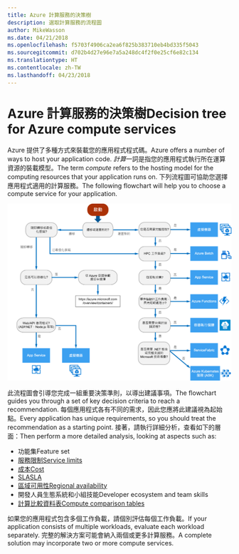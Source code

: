 ```yaml
---
title: Azure 計算服務的決策樹
description: 選取計算服務的流程圖
author: MikeWasson
ms.date: 04/21/2018
ms.openlocfilehash: f5703f4906ca2ea6f825b383710eb4bd335f5043
ms.sourcegitcommit: d702b4d27e96e7a5a248dc4f2f0e25cf6e82c134
ms.translationtype: HT
ms.contentlocale: zh-TW
ms.lasthandoff: 04/23/2018
---
```

# <a name="decision-tree-for-azure-compute-services"></a><span data-ttu-id="1c6a2-103">Azure 計算服務的決策樹</span><span class="sxs-lookup"><span data-stu-id="1c6a2-103">Decision tree for Azure compute services</span></span>

<span data-ttu-id="1c6a2-104">Azure 提供了多種方式來裝載您的應用程式程式碼。</span><span class="sxs-lookup"><span data-stu-id="1c6a2-104">Azure offers a number of ways to host your application code.</span></span> <span data-ttu-id="1c6a2-105">*計算*一詞是指您的應用程式執行所在運算資源的裝載模型。</span><span class="sxs-lookup"><span data-stu-id="1c6a2-105">The term *compute* refers to the hosting model for the computing resources that your application runs on.</span></span> <span data-ttu-id="1c6a2-106">下列流程圖可協助您選擇應用程式適用的計算服務。</span><span class="sxs-lookup"><span data-stu-id="1c6a2-106">The following flowchart will help you to choose a compute service for your application.</span></span>
 
![](../images/compute-decision-tree.svg)

<span data-ttu-id="1c6a2-107">此流程圖會引導您完成一組重要決策準則，以導出建議事項。</span><span class="sxs-lookup"><span data-stu-id="1c6a2-107">The flowchart guides you through a set of key decision criteria to reach a recommendation.</span></span> <span data-ttu-id="1c6a2-108">每個應用程式各有不同的需求，因此您應將此建議視為起始點。</span><span class="sxs-lookup"><span data-stu-id="1c6a2-108">Every application has unique requirements, so you should treat the recommendation as a starting point.</span></span> <span data-ttu-id="1c6a2-109">接著，請執行詳細分析，查看如下的層面：</span><span class="sxs-lookup"><span data-stu-id="1c6a2-109">Then perform a more detailed analysis, looking at aspects such as:</span></span>
 
- <span data-ttu-id="1c6a2-110">功能集</span><span class="sxs-lookup"><span data-stu-id="1c6a2-110">Feature set</span></span>
- [<span data-ttu-id="1c6a2-111">服務限制</span><span class="sxs-lookup"><span data-stu-id="1c6a2-111">Service limits</span></span>](/azure/azure-subscription-service-limits)
- [<span data-ttu-id="1c6a2-112">成本</span><span class="sxs-lookup"><span data-stu-id="1c6a2-112">Cost</span></span>](https://azure.microsoft.com/pricing/)
- [<span data-ttu-id="1c6a2-113">SLA</span><span class="sxs-lookup"><span data-stu-id="1c6a2-113">SLA</span></span>](https://azure.microsoft.com/support/legal/sla/)
- [<span data-ttu-id="1c6a2-114">區域可用性</span><span class="sxs-lookup"><span data-stu-id="1c6a2-114">Regional availability</span></span>](https://azure.microsoft.com/global-infrastructure/services/)
- <span data-ttu-id="1c6a2-115">開發人員生態系統和小組技能</span><span class="sxs-lookup"><span data-stu-id="1c6a2-115">Developer ecosystem and team skills</span></span>
- [<span data-ttu-id="1c6a2-116">計算比較資料表</span><span class="sxs-lookup"><span data-stu-id="1c6a2-116">Compute comparison tables</span></span>](./compute-comparison.md)

<span data-ttu-id="1c6a2-117">如果您的應用程式包含多個工作負載，請個別評估每個工作負載。</span><span class="sxs-lookup"><span data-stu-id="1c6a2-117">If your application consists of multiple workloads, evaluate each workload separately.</span></span> <span data-ttu-id="1c6a2-118">完整的解決方案可能會納入兩個或更多計算服務。</span><span class="sxs-lookup"><span data-stu-id="1c6a2-118">A complete solution may incorporate two or more compute services.</span></span>

